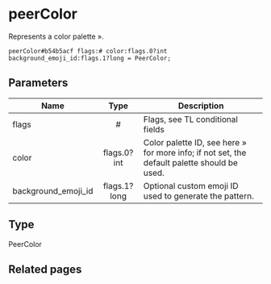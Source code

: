 # peerColor
Represents a color palette ».

```
peerColor#b54b5acf flags:# color:flags.0?int background_emoji_id:flags.1?long = PeerColor;
```

## Parameters
| Name | Type | Description |
| ---- | :----: | ----------- |
| flags | # | Flags, see TL conditional fields |
| color | flags.0?int | Color palette ID, see here » for more info; if not set, the default palette should be used. |
| background_emoji_id | flags.1?long | Optional custom emoji ID used to generate the pattern. |


## Type
PeerColor

## Related pages
